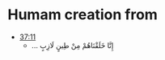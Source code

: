 # Humam creation from

- [37:11](https://quran.com/37/11)
    - ... إِنَّا خَلَقْنَاهُمْ مِنْ طِينٍ لَازِبٍ
